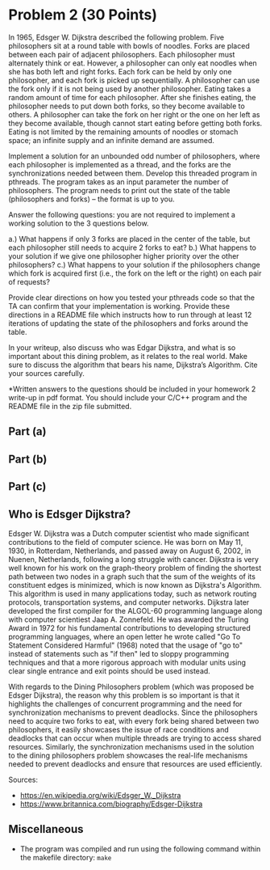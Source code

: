 # Problem 2 (30 Points)

In 1965, Edsger W. Dijkstra described the following problem. Five philosophers sit at a round table with bowls of noodles. Forks are placed between each pair of adjacent philosophers. Each philosopher must alternately think or eat. However, a philosopher can only eat noodles when she has both left and right forks. Each fork can be held by only one philosopher, and each fork is picked up sequentially. A philosopher can use the fork only if it is not being used by another philosopher. Eating takes a random amount of time for each philosopher. After she finishes eating, the philosopher needs to put down both forks, so they become available to others. A philosopher can take the fork on her right or the one on her left as they become available, though cannot start eating before getting both forks. Eating is not limited by the remaining amounts of noodles or stomach space; an infinite supply and an infinite demand are assumed. 

Implement a solution for an unbounded odd number of philosophers, where each philosopher is implemented as a thread, and the forks are the synchronizations needed between them. Develop this threaded program in pthreads. The program takes as an input parameter the number of philosophers. The program needs to print out the state of the table (philosophers and forks) – the format is up to you. 

Answer the following questions: you are not required to implement a working solution to the 3 questions below. 

a.) What happens if only 3 forks are placed in the center of the table, but each philosopher still needs to acquire 2 forks to eat?
b.) What happens to your solution if we give one philosopher higher priority over the other philosophers?
c.) What happens to your solution if the philosophers change which fork is acquired first (i.e., the fork on the left or the right) on each pair of requests? 

Provide clear directions on how you tested your pthreads code so that the TA can confirm that your implementation is working. Provide these directions in a README file which instructs how to run through at least 12 iterations of updating the state of the philosophers and forks around the table. 

In your writeup, also discuss who was Edgar Dijkstra, and what is so important about this dining problem, as it relates to the real world. Make sure to discuss the algorithm that bears his name, Dijkstra’s Algorithm. Cite your sources carefully. 

*Written answers to the questions should be included in your homework 2 write-up in pdf format. You should include your C/C++ program and the README file in the zip file submitted.


## Part (a)


## Part (b)


## Part (c)


## Who is Edsger Dijkstra?

Edsger W. Dijkstra was a Dutch computer scientist who made significant contributions to the field of computer science. He was born on May 11, 1930, in Rotterdam, Netherlands, and passed away on August 6, 2002, in Nuenen, Netherlands, following a long struggle with cancer. Dijkstra is very well known for his work on the graph-theory problem of finding the shortest path between two nodes in a graph such that the sum of the weights of its constituent edges is minimized, which is now known as Dijkstra's Algorithm. This algorithm is used in many applications today, such as network routing protocols, transportation systems, and computer networks. Dijkstra later developed the first compiler for the ALGOL-60 programming language along with computer scientiest Jaap A. Zonnefeld. He was awarded the Turing Award in 1972 for his fundamental contributions to developing structured programming languages, where an open letter he wrote called "Go To Statement Considered Harmful" (1968) noted that the usage of "go to" instead of statements such as "if then" led to sloppy programming techniques and that a more rigorous approach with modular units using clear single entrance and exit points should be used instead.

With regards to the Dining Philosophers problem (which was proposed be Edsger Dijkstra), the reason why this problem is so important is that it highlights the challenges of concurrent programming and the need for synchronization mechanisms to prevent deadlocks. Since the philosophers need to acquire two forks to eat, with every fork being shared between two philosophers, it easily showcases the issue of race conditions and deadlocks that can occur when multiple threads are trying to access shared resources. Similarly, the synchronization mechanisms used in the solution to the dining philosophers problem showcases the real-life mechanisms needed to prevent deadlocks and ensure that resources are used efficiently.

Sources:
- https://en.wikipedia.org/wiki/Edsger_W._Dijkstra
- https://www.britannica.com/biography/Edsger-Dijkstra

## Miscellaneous
- The program was compiled and run using the following command within the makefile directory:
```make```